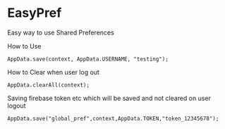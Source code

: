 # EasyPref
Easy way to use Shared Preferences

How to Use
``` 
AppData.save(context, AppData.USERNAME, "testing");
```
How to Clear when user log out
```
AppData.clearAll(context);
```

Saving firebase token etc which will be saved and not cleared on user logout
```
AppData.save("global_pref",context,AppData.TOKEN,"token_12345678");
```
